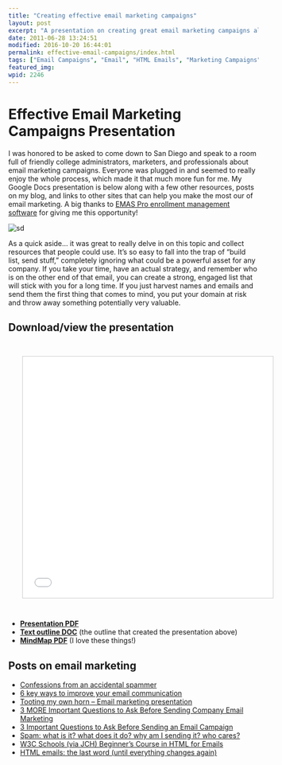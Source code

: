 ```yaml
---
title: "Creating effective email marketing campaigns"
layout: post
excerpt: "A presentation on creating great email marketing campaigns along with links to other resources. "
date: 2011-06-28 13:24:51
modified: 2016-10-20 16:44:01
permalink: effective-email-campaigns/index.html
tags: ["Email Campaigns", "Email", "HTML Emails", "Marketing Campaigns", "Email"]
featured_img:
wpid: 2246
---
```


# Effective Email Marketing Campaigns Presentation

I was honored to be asked to come down to San Diego and speak to a room full of friendly college administrators, marketers, and professionals about email marketing campaigns. Everyone was plugged in and seemed to really enjoy the whole process, which made it that much more fun for me. My Google Docs presentation is below along with a few other resources, posts on my blog, and links to other sites that can help you make the most our of email marketing. A big thanks to [EMAS Pro enrollment management software](https://www.emaspro.com/) for giving me this opportunity!

![sd](/_images/2011/06/sd1.jpg)

As a quick aside… it was great to really delve in on this topic and collect resources that people could use. It’s so easy to fall into the trap of “build list, send stuff,” completely ignoring what could be a powerful asset for any company. If you take your time, have an actual strategy, and remember who is on the other end of that email, you can create a strong, engaged list that will stick with you for a long time. If you just harvest names and emails and send them the first thing that comes to mind, you put your domain at risk and throw away something potentially very valuable.

Download/view the presentation
------------------------------

<iframe src="//www.slideshare.net/slideshow/embed_code/key/hOUCsYE4uQhNnm" width="595" height="485" frameborder="0" marginwidth="0" marginheight="0" scrolling="no" style="border:1px solid #CCC; border-width:1px; margin:2em; max-width: 100%;" allowfullscreen> </iframe>

- **[Presentation PDF](/_files/effective-email-marketing-campaigns.pdf)**
- **[Text outline DOC](/_files/effective-email-marketing-campaigns.doc)** (the outline that created the presentation above)
- **[MindMap PDF](/_files/effective-email-marketing-campaigns-mindmap.pdf)** (I love these things!)

Posts on email marketing
------------------------

- [Confessions from an accidental spammer](/confessions-from-an-accidental-spammer/)
- [6 key ways to improve your email communication](/6-key-ways-to-improve-your-email-communication/)
- [Tooting my own horn – Email marketing presentation](/tooting-my-own-horn-email-marketing-presentation/)
- [3 MORE Important Questions to Ask Before Sending Company Email Marketing](/3-more-important-questions-to-ask-before-sending-company-email-marketing/)
- [3 Important Questions to Ask Before Sending an Email Campaign](/3-important-questions-to-ask-before-sending-an-email-campaign/)
- [Spam: what is it? what does it do? why am I sending it? who cares?](/spam-what-is-it-what-does-it-do-why-am-i-sending-it-who-cares/)
- [W3C Schools (via JCH) Beginner’s Course in HTML for Emails](/w3c-schools-via-jch-beginners-course-in-html-for-emails/)
- [HTML emails: the last word (until everything changes again)](/html-emails-the-last-word-until-everything-changes-again/)
